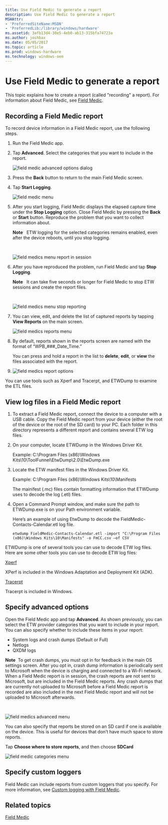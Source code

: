 ```yaml
---
title: Use Field Medic to generate a report
description: Use Field Medic to generate a report
MSHAttr:
- 'PreferredSiteName:MSDN'
- 'PreferredLib:/library/windows/hardware'
ms.assetid: 3afb13d4-30e5-4eb0-ab13-315bfa74723a
ms.author: joshbax
ms.date: 05/05/2017
ms.topic: article
ms.prod: windows-hardware
ms.technology: windows-oem
---
```


# Use Field Medic to generate a report


This topic explains how to create a report (called "recording" a report). For information about Field Medic, see [Field Medic](field-medic.md).

## Recording a Field Medic report


To record device information in a Field Medic report, use the following steps.

1.  Run the Field Medic app.

2.  Tap **Advanced**. Select the categories that you want to include in the report.

    ![field medic advanced options dialog](images/oem-field-medic-wp-ss-20140109-0003.png)

3.  Press the **Back** button to return to the main Field Medic screen.

4.  Tap **Start Logging**.

    ![field medic menu](images/oem-field-medic-wp-ss-20140109-0001.png)

5.  After you start logging, Field Medic displays the elapsed capture time under the **Stop Logging** option. Close Field Medic by pressing the **Back** or **Start** button. Reproduce the problem that you want to collect information about.

    **Note**  
    ETW logging for the selected categories remains enabled, even after the device reboots, until you stop logging.

     

    ![field medics menu report in session](images/oem-field-medic-wp-ss-20140109-0005.png)

6.  After you have reproduced the problem, run Field Medic and tap **Stop Logging**.

    **Note**  
    It can take five seconds or longer for Field Medic to stop ETW sessions and create the report files.

     

    ![field medics menu stop reporting](images/oem-field-medic-wp-ss-20140109-0008.png)

7.  You can view, edit, and delete the list of captured reports by tapping **View Reports** on the main screen.

    ![field medics reports menu](images/oem-field-medic-wp-ss-20140109-0011.png)

8.  By default, reports shown in the reports screen are named with the format of “WPB\_\#\#\#\_Date\_Time.”

    You can press and hold a report in the list to **delete**, **edit**, or **view** the files associated with the report.

9.  ![field medics report options](images/oem-field-medic-wp-ss-20140109-0010.png)

You can use tools such as Xperf and Tracerpt, and ETWDump to examine the ETL files.

## <a href="" id="view-log-files-in-a-field-medic-report-"></a>View log files in a Field Medic report


1.  To extract a Field Medic report, connect the device to a computer with a USB cable. Copy the Field Medic report from your device (either the root of the device or the root of the SD card) to your PC. Each folder in this directory represents a different report and contains several ETW log files.
2.  On your computer, locate ETWDump in the Windows Driver Kit.

    Example: C:\\Program Files (x86)\\Windows Kits\\10\\ToolFunnel\\EtwDump\\2.0\\EtwDump.exe

3.  Locate the ETW manifest files in the Windows Driver Kit.

    Example: C:\\Program Files (x86)\\Windows Kits\\10\\Manifests

    The mainifest (.mc) files contain formatting information that ETWDump uses to decode the log (.etl) files.

4.  Open a Command Prompt window, and make sure the path to ETWDump.exe is on your Path environment variable.

    Here’s an example of using EtwDump to decode the FieldMedic-Contacts-Calendar.etl log file.

    ``` syntax
    etwdump FieldMedic-Contacts-Calendar.etl -import "C:\Program Files (x86)\Windows Kits\10\Manifests" -o FmCC.csv –of CSV
    ```

ETWDump is one of several tools you can use to decode ETW log files. Here are some other tools you can use to decode ETW log files:

[Xperf](https://msdn.microsoft.com/library/windows/hardware/hh162920.aspx)

XPerf is included in the Windows Adaptation and Deployment Kit (ADK).

[Tracerpt](https://technet.microsoft.com/library/cc732700.aspx)

Tracerpt is included in Windows.

## Specify advanced options


Open the Field Medic app and tap **Advanced**. As shown previously, you can select the ETW provider categories that you want to include in your report. You can also specify whether to include these items in your report:

-   System logs and crash dumps (Default or Full)
-   Netlogs
-   QXDM logs

**Note**  To get crash dumps, you must opt in for feedback in the main OS settings screen. After you opt in, crash dump information is periodically sent to Microsoft when the device is charging and connected to a Wi-Fi network. When a Field Medic report is in session, the crash reports are not sent to Microsoft, but are included in the Field Medic reports. Any crash dumps that are currently not uploaded to Microsoft before a Field Medic report is recorded are also included in the next Field Medic report and will not be uploaded to Microsoft afterwards.

 

![field medics advanced menu](images/oem-field-medic-wp-ss-20140114-0002.png)

You can also specify that reports be stored on an SD card if one is available on the device. This is useful for devices that don’t have much space to store reports.

Tap **Choose where to store reports**, and then choose **SDCard**

![field medic categories menu](images/oem-field-medic-wp-ss-20140109-0003.png)

## <a href="" id="specify-custom-loggers-"></a>Specify custom loggers


Field Medic can include reports from custom loggers that you specify. For more information, see [Custom logging with Field Medic](custom-logging-with-field-medic.md).

## Related topics


[Field Medic](field-medic.md)

 

 







